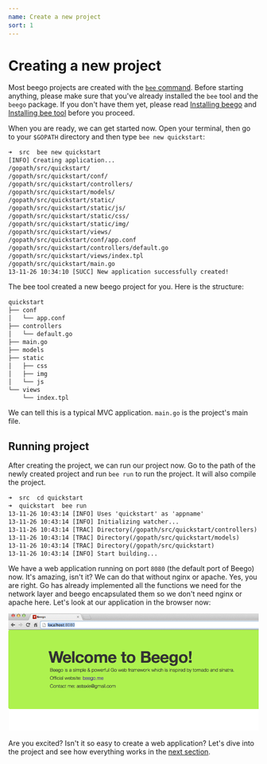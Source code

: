 ```yaml
---
name: Create a new project
sort: 1
---
```


# Creating a new project

Most beego projects are created with the [`bee` command](../install/bee.md). Before starting anything, please make sure that you've already installed the `bee` tool and the `beego` package. If you don't have them yet, please read [Installing beego](../install) and [Installing bee tool](../install/bee.md) before you proceed.

When you are ready, we can get started now. Open your terminal, then go to your `$GOPATH` directory and then type `bee new quickstart`:

	➜  src  bee new quickstart
	[INFO] Creating application...
	/gopath/src/quickstart/
	/gopath/src/quickstart/conf/
	/gopath/src/quickstart/controllers/
	/gopath/src/quickstart/models/
	/gopath/src/quickstart/static/
	/gopath/src/quickstart/static/js/
	/gopath/src/quickstart/static/css/
	/gopath/src/quickstart/static/img/
	/gopath/src/quickstart/views/
	/gopath/src/quickstart/conf/app.conf
	/gopath/src/quickstart/controllers/default.go
	/gopath/src/quickstart/views/index.tpl
	/gopath/src/quickstart/main.go
	13-11-26 10:34:10 [SUCC] New application successfully created!
	
The bee tool created a new beego project for you. Here is the structure:

	quickstart
	├── conf
	│   └── app.conf
	├── controllers
	│   └── default.go
	├── main.go
	├── models
	├── static
	│   ├── css
	│   ├── img
	│   └── js
	└── views
	    └── index.tpl	

We can tell this is a typical MVC application. `main.go` is the project's main file.

## Running project

After creating the project, we can run our project now. Go to the path of the newly created project and run `bee run` to run the project. It will also compile the project.

	➜  src  cd quickstart
	➜  quickstart  bee run
	13-11-26 10:43:14 [INFO] Uses 'quickstart' as 'appname'
	13-11-26 10:43:14 [INFO] Initializing watcher...
	13-11-26 10:43:14 [TRAC] Directory(/gopath/src/quickstart/controllers)
	13-11-26 10:43:14 [TRAC] Directory(/gopath/src/quickstart/models)
	13-11-26 10:43:14 [TRAC] Directory(/gopath/src/quickstart)
	13-11-26 10:43:14 [INFO] Start building...

We have a web application running on port `8080` (the default port of Beego) now. It's amazing, isn't it? We can do that without nginx or apache. Yes, you are right. Go has already implemented all the functions we need for the network layer and beego encapsulated them so we don't need nginx or apache here. Let's look at our application in the browser now:

![](../images/beerun.png)

Are you excited? Isn't it so easy to create a web application? Let's dive into the project and see how everything works in the [next section](router.md).
